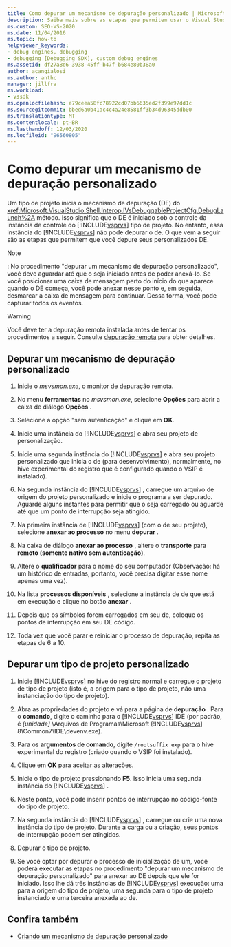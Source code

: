 ```yaml
---
title: Como depurar um mecanismo de depuração personalizado | Microsoft Docs
description: Saiba mais sobre as etapas que permitem usar o Visual Studio para depurar seu mecanismo de depuração personalizado ou um tipo de projeto personalizado.
ms.custom: SEO-VS-2020
ms.date: 11/04/2016
ms.topic: how-to
helpviewer_keywords:
- debug engines, debugging
- debugging [Debugging SDK], custom debug engines
ms.assetid: df27a8d6-3938-45ff-b47f-b684e80b38a0
author: acangialosi
ms.author: anthc
manager: jillfra
ms.workload:
- vssdk
ms.openlocfilehash: e79ceea58fc78922cd07bb6635ed2f399e97dd1c
ms.sourcegitcommit: bbed6a0b41ac4c4a24e8581ff3b34d96345ddb00
ms.translationtype: MT
ms.contentlocale: pt-BR
ms.lasthandoff: 12/03/2020
ms.locfileid: "96560805"
---
```

# <a name="how-to-debug-a-custom-debug-engine"></a>Como depurar um mecanismo de depuração personalizado
Um tipo de projeto inicia o mecanismo de depuração (DE) do <xref:Microsoft.VisualStudio.Shell.Interop.IVsDebuggableProjectCfg.DebugLaunch%2A> método. Isso significa que o DE é iniciado sob o controle da instância de controle do [!INCLUDE[vsprvs](../../code-quality/includes/vsprvs_md.md)] tipo de projeto. No entanto, essa instância do [!INCLUDE[vsprvs](../../code-quality/includes/vsprvs_md.md)] não pode depurar o de. O que vem a seguir são as etapas que permitem que você depure seus personalizados DE.

> [!NOTE]
> : No procedimento "depurar um mecanismo de depuração personalizado", você deve aguardar até que o seja iniciado antes de poder anexá-lo. Se você posicionar uma caixa de mensagem perto do início do que aparece quando o DE começa, você pode anexar nesse ponto e, em seguida, desmarcar a caixa de mensagem para continuar. Dessa forma, você pode capturar todos os eventos.

> [!WARNING]
> Você deve ter a depuração remota instalada antes de tentar os procedimentos a seguir. Consulte [depuração remota](../../debugger/remote-debugging.md) para obter detalhes.

## <a name="debug-a-custom-debug-engine"></a>Depurar um mecanismo de depuração personalizado

1. Inicie o *msvsmon.exe*, o monitor de depuração remota.

2. No menu **ferramentas** no *msvsmon.exe*, selecione **Opções** para abrir a caixa de diálogo **Opções** .

3. Selecione a opção "sem autenticação" e clique em **OK**.

4. Inicie uma instância do [!INCLUDE[vsprvs](../../code-quality/includes/vsprvs_md.md)] e abra seu projeto de personalização.

5. Inicie uma segunda instância do [!INCLUDE[vsprvs](../../code-quality/includes/vsprvs_md.md)] e abra seu projeto personalizado que inicia o de (para desenvolvimento), normalmente, no hive experimental do registro que é configurado quando o VSIP é instalado).

6. Na segunda instância do [!INCLUDE[vsprvs](../../code-quality/includes/vsprvs_md.md)] , carregue um arquivo de origem do projeto personalizado e inicie o programa a ser depurado. Aguarde alguns instantes para permitir que o seja carregado ou aguarde até que um ponto de interrupção seja atingido.

7. Na primeira instância de [!INCLUDE[vsprvs](../../code-quality/includes/vsprvs_md.md)] (com o de seu projeto), selecione **anexar ao processo** no menu **depurar** .

8. Na caixa de diálogo **anexar ao processo** , altere o **transporte** para **remoto (somente nativo sem autenticação)**.

9. Altere o **qualificador** para o nome do seu computador (Observação: há um histórico de entradas, portanto, você precisa digitar esse nome apenas uma vez).

10. Na lista **processos disponíveis** , selecione a instância de de que está em execução e clique no botão **anexar** .

11. Depois que os símbolos forem carregados em seu de, coloque os pontos de interrupção em seu DE código.

12. Toda vez que você parar e reiniciar o processo de depuração, repita as etapas de 6 a 10.

## <a name="debug-a-custom-project-type"></a>Depurar um tipo de projeto personalizado

1. Inicie [!INCLUDE[vsprvs](../../code-quality/includes/vsprvs_md.md)] no hive do registro normal e carregue o projeto de tipo de projeto (isto é, a origem para o tipo de projeto, não uma instanciação do tipo de projeto).

2. Abra as propriedades do projeto e vá para a página de **depuração** . Para o **comando**, digite o caminho para o [!INCLUDE[vsprvs](../../code-quality/includes/vsprvs_md.md)] IDE (por padrão, é *[unidade]* \Arquivos de Programas\Microsoft [!INCLUDE[vsprvs](../../code-quality/includes/vsprvs_md.md)] 8\Common7\IDE\devenv.exe).

3. Para os **argumentos de comando**, digite `/rootsuffix exp` para o hive experimental do registro (criado quando o VSIP foi instalado).

4. Clique em **OK** para aceitar as alterações.

5. Inicie o tipo de projeto pressionando **F5**. Isso inicia uma segunda instância do [!INCLUDE[vsprvs](../../code-quality/includes/vsprvs_md.md)] .

6. Neste ponto, você pode inserir pontos de interrupção no código-fonte do tipo de projeto.

7. Na segunda instância do [!INCLUDE[vsprvs](../../code-quality/includes/vsprvs_md.md)] , carregue ou crie uma nova instância do tipo de projeto. Durante a carga ou a criação, seus pontos de interrupção podem ser atingidos.

8. Depurar o tipo de projeto.

9. Se você optar por depurar o processo de inicialização de um, você poderá executar as etapas no procedimento "depurar um mecanismo de depuração personalizado" para anexar ao DE depois que ele for iniciado. Isso lhe dá três instâncias de [!INCLUDE[vsprvs](../../code-quality/includes/vsprvs_md.md)] execução: uma para a origem do tipo de projeto, uma segunda para o tipo de projeto instanciado e uma terceira anexada ao de.

## <a name="see-also"></a>Confira também
- [Criando um mecanismo de depuração personalizado](../../extensibility/debugger/creating-a-custom-debug-engine.md)
